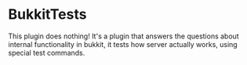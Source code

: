 # BukkitTests
This plugin does nothing! It's a plugin that answers the questions about internal functionality in bukkit, it tests how server actually works, using special test commands.
